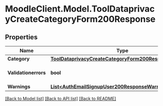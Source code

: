 # MoodleClient.Model.ToolDataprivacyCreateCategoryForm200Response

## Properties

Name | Type | Description | Notes
------------ | ------------- | ------------- | -------------
**Category** | [**ToolDataprivacyCreateCategoryForm200ResponseCategory**](ToolDataprivacyCreateCategoryForm200ResponseCategory.md) |  | 
**Validationerrors** | **bool** | Were there validation errors | [default to null]
**Warnings** | [**List&lt;AuthEmailSignupUser200ResponseWarningsInner&gt;**](AuthEmailSignupUser200ResponseWarningsInner.md) |  | [optional] 

[[Back to Model list]](../README.md#documentation-for-models) [[Back to API list]](../README.md#documentation-for-api-endpoints) [[Back to README]](../README.md)

